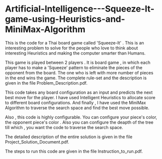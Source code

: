 # Artificial-Intelligence---Squeeze-It-game-using-Heuristics-and-MiniMax-Algorithm
This is the code for a Thai board game called 'Squeeze-It' . This is an interesting problem to solve for the people who love
to think about interesting Heuristics and making the computer smarter than Humans.


This game is played between 2 players . 
It is board game , in which each player has to make a 'Squeeze' pattern to eliminate the pieces of the opponent from the board.
The one who is left with more number of pieces in the end wins the game.
The complete rule-set and the description is given in the file Problem_Description.pdf.

This code takes any board configuration as an input and predicts the next best move for the player.
I have used Intelligent Heuristics to allocate score to different board configurations.
And finally , I have used the MiniMax Algorithm to traverse the search space and find the best move possible.

Also , this code is highly configurable.
You can configure your piece's color, the opponent piece's color .
Also you can configure the deapth of the tree till which , you want the code to traverse the search space.

The detailed description of the entire solution is given in the file Project_Solution_Document.pdf.

The steps to run this code are given in the file Instruction_to_run.pdf.
